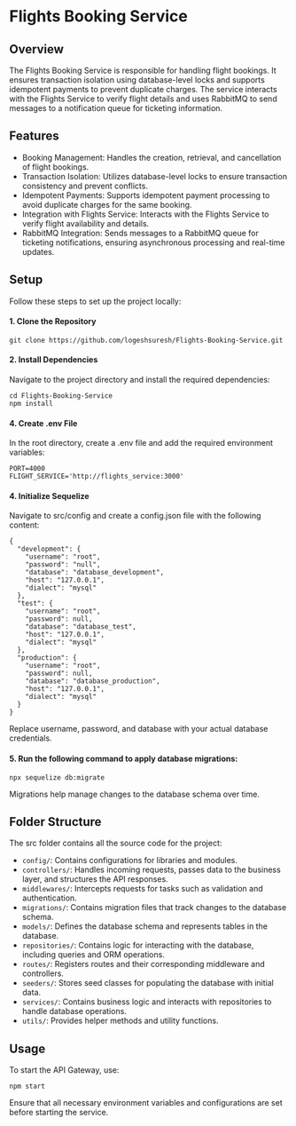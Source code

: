 # Flights Booking Service

## Overview
The Flights Booking Service is responsible for handling flight bookings. It ensures transaction isolation using database-level locks and supports idempotent payments to prevent duplicate charges. The service interacts with the Flights Service to verify flight details and uses RabbitMQ to send messages to a notification queue for ticketing information.

## Features
- Booking Management: Handles the creation, retrieval, and cancellation of flight bookings.
- Transaction Isolation: Utilizes database-level locks to ensure transaction consistency and prevent conflicts.
- Idempotent Payments: Supports idempotent payment processing to avoid duplicate charges for the same booking.
- Integration with Flights Service: Interacts with the Flights Service to verify flight availability and details.
- RabbitMQ Integration: Sends messages to a RabbitMQ queue for ticketing notifications, ensuring asynchronous processing and real-time updates.


## Setup
Follow these steps to set up the project locally:

#### 1. Clone the Repository

```
git clone https://github.com/logeshsuresh/Flights-Booking-Service.git
```

#### 2. Install Dependencies

Navigate to the project directory and install the required dependencies:

```
cd Flights-Booking-Service
npm install
```

#### 4. Create .env File

In the root directory, create a .env file and add the required environment variables:
```
PORT=4000
FLIGHT_SERVICE='http://flights_service:3000'
```

#### 4. Initialize Sequelize

Navigate to src/config and create a config.json file with the following content:
```
{
  "development": {
    "username": "root",
    "password": "null",
    "database": "database_development",
    "host": "127.0.0.1",
    "dialect": "mysql"
  },
  "test": {
    "username": "root",
    "password": null,
    "database": "database_test",
    "host": "127.0.0.1",
    "dialect": "mysql"
  },
  "production": {
    "username": "root",
    "password": null,
    "database": "database_production",
    "host": "127.0.0.1",
    "dialect": "mysql"
  }
}
```
Replace username, password, and database with your actual database credentials.

#### 5. Run the following command to apply database migrations:

```
npx sequelize db:migrate
```
Migrations help manage changes to the database schema over time.

## Folder Structure
The src folder contains all the source code for the project:

- `config/`: Contains configurations for libraries and modules.
- `controllers/`: Handles incoming requests, passes data to the business layer, and structures the API responses.
- `middlewares/`: Intercepts requests for tasks such as validation and authentication.
- `migrations/`: Contains migration files that track changes to the database schema.
- `models/`: Defines the database schema and represents tables in the database.
- `repositories/`: Contains logic for interacting with the database, including queries and ORM operations.
- `routes/`: Registers routes and their corresponding middleware and controllers.
- `seeders/`: Stores seed classes for populating the database with initial data.
- `services/`: Contains business logic and interacts with repositories to handle database operations.
- `utils/`: Provides helper methods and utility functions.

## Usage
To start the API Gateway, use:

```
npm start
```
Ensure that all necessary environment variables and configurations are set before starting the service.

